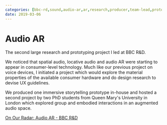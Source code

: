```yaml
---
categories: [bbc-rd,sound,audio-ar,ar,research,producer,team-lead,prototyping] 
date: 2019-03-06
---
```


# Audio AR

The second large research and prototyping project I led at BBC R&D.

We noticed that spatial audio, locative audio and audio AR were starting to appear in consumer-level technology. Much like our previous project on voice devices, I initiated a project which would explore the material properties of the available consumer hardware and do design research to devise UX guidelines.

We produced one immersive storytelling prototype in-house and hosted a second project by two PhD students from Queen Mary's University in London which explored group and embodied interactions in an augmented audio space.

[On Our Radar: Audio AR - BBC R&D](https://www.bbc.co.uk/rd/blog/2019-03-audio-augmented-reality-spatial-sound)